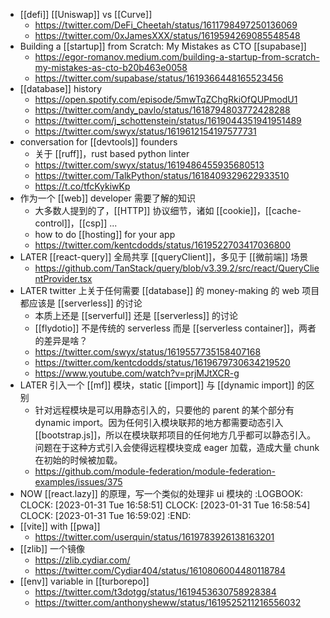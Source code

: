 - [[defi]] [[Uniswap]] vs [[Curve]]
	- https://twitter.com/DeFi_Cheetah/status/1611798497250136069
	- https://twitter.com/0xJamesXXX/status/1619594269085548548
- Building a [[startup]] from Scratch: My Mistakes as CTO [[supabase]]
	- https://egor-romanov.medium.com/building-a-startup-from-scratch-my-mistakes-as-cto-b20b463e0058
	- https://twitter.com/supabase/status/1619366448165523456
- [[database]] history
	- https://open.spotify.com/episode/5mwTqZChgRkiOfQUPmodU1
	- https://twitter.com/andy_pavlo/status/1618794803772428288
	- https://twitter.com/j_schottenstein/status/1619044351941951489
	- https://twitter.com/swyx/status/1619612154197577731
- conversation for [[devtools]] founders
	- 关于 [[ruff]]，rust based python linter
	- https://twitter.com/swyx/status/1619486455935680513
	- https://twitter.com/TalkPython/status/1618409329622933510
	- https://t.co/tfcKykiwKp
- 作为一个 [[web]] developer 需要了解的知识
	- 大多数人提到的了，[[HTTP]] 协议细节，诸如 [[cookie]]，[[cache-control]]，[[csp]] ...
	- how to do [[hosting]] for your app
	- https://twitter.com/kentcdodds/status/1619522703417036800
- LATER [[react-query]] 全局共享 [[queryClient]]，多见于 [[微前端]] 场景
	- https://github.com/TanStack/query/blob/v3.39.2/src/react/QueryClientProvider.tsx
- LATER twitter 上关于任何需要 [[database]] 的 money-making 的 web 项目都应该是 [[serverless]] 的讨论
	- 本质上还是 [[serverful]] 还是 [[serverless]] 的讨论
	- [[flydotio]] 不是传统的 serverless 而是 [[serverless container]]，两者的差异是啥？
	- https://twitter.com/swyx/status/1619557735158407168
	- https://twitter.com/kentcdodds/status/1619679730634219520
	- https://www.youtube.com/watch?v=prjMJtXCR-g
- LATER 引入一个 [[mf]] 模块，static [[import]] 与 [[dynamic import]] 的区别
	- 针对远程模块是可以用静态引入的，只要他的 parent 的某个部分有 dynamic import。因为任何引入模块联邦的地方都需要动态引入 [[bootstrap.js]]，所以在模块联邦项目的任何地方几乎都可以静态引入。问题在于这种方式引入会使得远程模块变成 eager 加载，造成大量 chunk 在初始的时候被加载。
	- https://github.com/module-federation/module-federation-examples/issues/375
- NOW [[react.lazy]] 的原理，写一个类似的处理非 ui 模块的
  :LOGBOOK:
  CLOCK: [2023-01-31 Tue 16:58:51]
  CLOCK: [2023-01-31 Tue 16:58:54]
  CLOCK: [2023-01-31 Tue 16:59:02]
  :END:
- [[vite]] with [[pwa]]
	- https://twitter.com/userquin/status/1619783926138163201
- [[zlib]] 一个镜像
	- https://zlib.cydiar.com/
	- https://twitter.com/Cydiar404/status/1610806004480118784
- [[env]] variable in [[turborepo]]
	- https://twitter.com/t3dotgg/status/1619453630758928384
	- https://twitter.com/anthonysheww/status/1619525211216556032